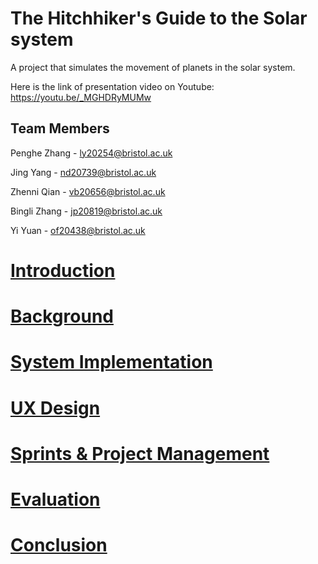 # The Hitchhiker's Guide to the Solar system

A project that simulates the movement of planets in the solar system.

Here is the link of presentation video on Youtube: https://youtu.be/_MGHDRyMUMw


## Team Members

Penghe Zhang - ly20254@bristol.ac.uk

Jing Yang - nd20739@bristol.ac.uk

Zhenni Qian - vb20656@bristol.ac.uk

Bingli Zhang - jp20819@bristol.ac.uk

Yi Yuan - of20438@bristol.ac.uk



# [Introduction](./doc/Introduction.md)

# [Background](./doc/Background1.md)

# [System Implementation](./doc/SystemImplementation.md)

# [UX Design](./doc/UXdesign.md)

# [Sprints & Project Management](./doc/Workingmethod.md)

# [Evaluation](./doc/Evaluation.md)

# [Conclusion](./doc/Conclusion.md)


